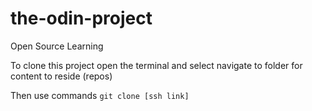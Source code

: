 # the-odin-project

Open Source Learning

To clone this project open the terminal and select navigate to folder for content to reside (repos)

Then use commands `git clone [ssh link]`
